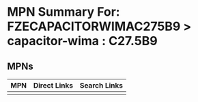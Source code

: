 



# MPN Summary For: FZECAPACITORWIMAC275B9 > capacitor-wima : C27.5B9

## MPNs
  

|MPN|Direct Links|Search Links|
| :--- | :--- | :--- |
||||
